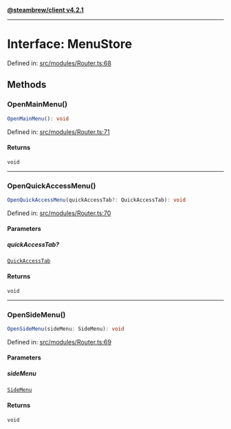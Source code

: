 [**@steambrew/client v4.2.1**](../README.md)

***

# Interface: MenuStore

Defined in: [src/modules/Router.ts:68](https://github.com/shdwmtr/plugutil/blob/b52230e3bd417b9353d983856323dee8a90c4f70/client/src/modules/Router.ts#L68)

## Methods

### OpenMainMenu()

```ts
OpenMainMenu(): void
```

Defined in: [src/modules/Router.ts:71](https://github.com/shdwmtr/plugutil/blob/b52230e3bd417b9353d983856323dee8a90c4f70/client/src/modules/Router.ts#L71)

#### Returns

`void`

***

### OpenQuickAccessMenu()

```ts
OpenQuickAccessMenu(quickAccessTab?: QuickAccessTab): void
```

Defined in: [src/modules/Router.ts:70](https://github.com/shdwmtr/plugutil/blob/b52230e3bd417b9353d983856323dee8a90c4f70/client/src/modules/Router.ts#L70)

#### Parameters

##### quickAccessTab?

[`QuickAccessTab`](../enumerations/QuickAccessTab.md)

#### Returns

`void`

***

### OpenSideMenu()

```ts
OpenSideMenu(sideMenu: SideMenu): void
```

Defined in: [src/modules/Router.ts:69](https://github.com/shdwmtr/plugutil/blob/b52230e3bd417b9353d983856323dee8a90c4f70/client/src/modules/Router.ts#L69)

#### Parameters

##### sideMenu

[`SideMenu`](../enumerations/SideMenu.md)

#### Returns

`void`

